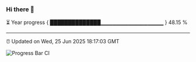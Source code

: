 ### Hi there 👋

⏳ Year progress { ██████████████▁▁▁▁▁▁▁▁▁▁▁▁▁▁▁▁ } 48.15 %

---

⏰ Updated on Wed, 25 Jun 2025 18:17:03 GMT

![Progress Bar CI](https://github.com/Shyam-Makwana/GitHub-Actions-Demo/workflows/Progress%20Bar%20CI/badge.svg)
